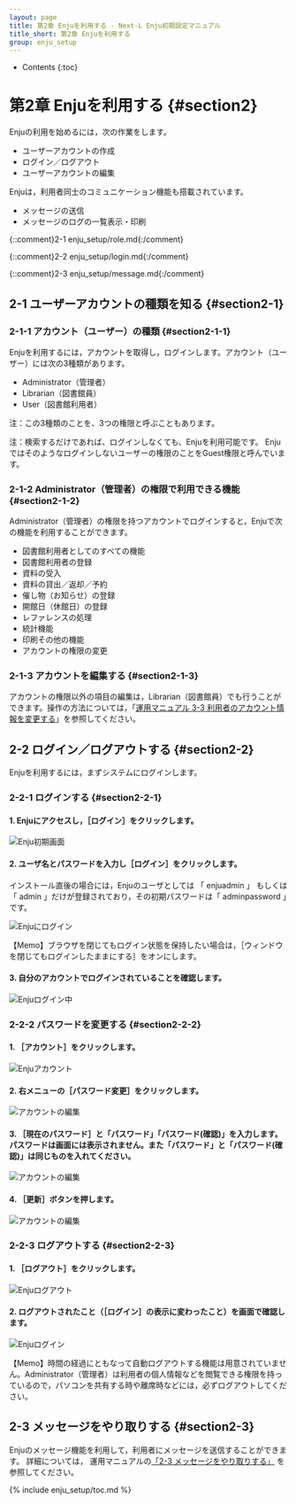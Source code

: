 ```yaml
---
layout: page
title: 第2章 Enjuを利用する - Next-L Enju初期設定マニュアル
title_short: 第2章 Enjuを利用する
group: enju_setup
---
```


* Contents
{:toc}

第2章 Enjuを利用する {#section2}
================================

Enjuの利用を始めるには，次の作業をします。

* ユーザーアカウントの作成
* ログイン／ログアウト
* ユーザーアカウントの編集

Enjuは，利用者同士のコミュニケーション機能も搭載されています。

* メッセージの送信
* メッセージのログの一覧表示・印刷

{::comment}2-1 enju_setup/role.md{:/comment}

{::comment}2-2 enju_setup/login.md{:/comment}
 
{::comment}2-3 enju_setup/message.md{:/comment}

2-1 ユーザーアカウントの種類を知る {#section2-1}
------------------------------------------------

### 2-1-1 アカウント（ユーザー）の種類 {#section2-1-1}

Enjuを利用するには，アカウントを取得し，ログインします。アカウント（ユーザー）には次の3種類があります。

* Administrator（管理者）
* Librarian（図書館員）
* User（図書館利用者）

注：この3種類のことを、3つの権限と呼ぶこともあります。

注：検索するだけであれば、ログインしなくても、Enjuを利用可能です。
Enju ではそのようなログインしないユーザーの権限のことをGuest権限と呼んでいます。


### 2-1-2 Administrator（管理者）の権限で利用できる機能 {#section2-1-2}

Administrator（管理者）の権限を持つアカウントでログインすると，Enjuで次の機能を利用することができます。

* 図書館利用者としてのすべての機能
* 図書館利用者の登録
* 資料の受入
* 資料の貸出／返却／予約
* 催し物（お知らせ）の登録
* 開館日（休館日）の登録
* レファレンスの処理
* 統計機能
* 印刷その他の機能
* アカウントの権限の変更

### 2-1-3 アカウントを編集する {#section2-1-3}

アカウントの権限以外の項目の編集は，Librarian（図書館員）でも行うことができます。操作の方法については，「[運用マニュアル 3-3 利用者のアカウント情報を変更する](enju_operation_3.html#section3-3)」を参照してください。

2-2 ログイン／ログアウトする {#section2-2}
------------------------------------------

Enjuを利用するには，まずシステムにログインします。

### 2-2-1 ログインする {#section2-2-1}

#### 1. Enjuにアクセスし，［ログイン］をクリックします。  

![Enju初期画面](../assets/images/image_initial_001.png)

#### 2. ユーザ名とパスワードを入力し［ログイン］をクリックします。  

インストール直後の場合には，Enjuのユーザとしては 「 enjuadmin 」 もしくは 「 admin 」だけが登録されており，その初期パスワードは「 adminpassword 」です。

![Enjuにログイン](../assets/images/image_initial_002.png)

<div class="alert alert-info memo">
【Memo】ブラウザを閉じてもログイン状態を保持したい場合は，［ウィンドウを閉じてもログインしたままにする］をオンにします。
</div>

#### 3. 自分のアカウントでログインされていることを確認します。  

![Enjuログイン中](../assets/images/image_initial_003.png)

### 2-2-2 パスワードを変更する {#section2-2-2}

#### 1. ［アカウント］をクリックします。  

![Enjuアカウント](../assets/images/image_initial_070.png)

#### 2. 右メニューの［パスワード変更］をクリックします。  

![アカウントの編集](../assets/images/image_initial_072.png)

#### 3. ［現在のパスワード］と「パスワード」「パスワード(確認)」を入力します。パスワードは画面には表示されません。また「パスワード」と「パスワード(確認)」は同じものを入れてください。  

![アカウントの編集](../assets/images/image_initial_073.png)

#### 4. ［更新］ボタンを押します。  

![アカウントの編集](../assets/images/image_initial_073_2.png)

### 2-2-3 ログアウトする {#section2-2-3}

#### 1. ［ログアウト］をクリックします。

![Enjuログアウト](../assets/images/image_initial_003_2.png)

#### 2. ログアウトされたこと（［ログイン］の表示に変わったこと）を画面で確認します。

![Enjuログイン](../assets/images/image_initial_001.png)

<div class="alert alert-warning memo">
【Memo】時間の経過にともなって自動ログアウトする機能は用意されていません。Administrator（管理者）は利用者の個人情報などを閲覧できる権限を持っているので，パソコンを共有する時や離席時などには，必ずログアウトしてください。
</div>

2-3 メッセージをやり取りする {#section2-3}
------------------------------------------

Enjuのメッセージ機能を利用して，利用者にメッセージを送信することができます。
詳細については，
運用マニュアルの[「2-3 メッセージをやり取りする」](enju_operation_2.html#section2-3)
を参照してください。

{% include enju_setup/toc.md %}
